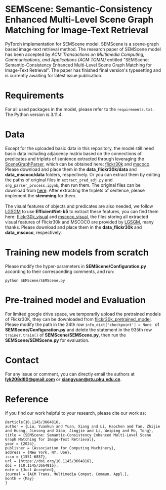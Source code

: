 # SEMScene: Semantic-Consistency Enhanced Multi-Level Scene Graph Matching for Image-Text Retrieval
PyTorch implementation for SEMScene model. SEMScene is a scene-graph based image-text retrieval method. The research paper of SEMScene model has been accepted by *ACM Transactions on Multimedia Computing, Communications, and Applications (ACM TOMM)* entitled "SEMScene: Semantic-Consistency Enhanced Multi-Level Scene Graph Matching for Image-Text Retrieval". The paper has finished final version's typesetting and is currently awaiting for latest issue publication.

# Requirements
For all used packages in the model, please refer to the ```requirements.txt```. The Python version is 3.11.4.
# Data 
Except for the uploaded basic data in this repository, the model still need basic data including adjacency matrix based on the connections of predicates and triplets of sentence extracted through leveraging the [SceneGraphParser](https://github.com/vacancy/SceneGraphParser), which can be obtained here: [flickr30k](https://drive.google.com/drive/folders/1W02ub0UtV6wE41v59qa9pfxArKGIMtvv?usp=drive_link) and [mscoco](https://drive.google.com/drive/folders/1c0NpqlR0PypWO2JT3FnRrvKDfZa5M0Wm?usp=drive_link). Please download and place them in the **data_flickr30k/data** and **data_mscoco/data** folders, respectively. Or you can extract them by editing the paths of original files in ```extract_pred_adj.py``` and ```sng_parser_process.ipynb```, then run them. The original files can be download from [here](https://drive.google.com/drive/folders/18OHy--6mqbmNLCeushpbKuEI6xlWSLuf?usp=drive_link). After extracting the triplets of sentence, please implement the **stemming** for them. <br/><br/>
The visual features of objects and predicates are also needed, we follow [LGSGM](https://github.com/m2man/LGSGM) to use **EfficientNet-b5** to extract these features, you can find them here: [flickr30k_visual](https://drive.google.com/drive/folders/1IvlmTZ9wUpOVIr9MzPgWZB5aYTaTD0jn) and [mscoco_visual](https://drive.google.com/drive/folders/1Q1Msy6kV0pzZ7uxrDjDQW34Ta9CucI4i), the files storing all extracted visual features of Flickr30k and MSCOCO are provided by [LGSGM](https://github.com/m2man/LGSGM), many thanks. Please download and place them in the **data_flickr30k** and **data_mscoco**, respectively.
# Training new models from scratch
Please modify the hyper-parameters in **SEMScene/Configuration.py** according to their corresponding comments, and run:
```
python SEMScene/SEMScene.py
```
# Pre-trained model and Evaluation
For limited google drive space, we temporarily upload the pretrained models of Flickr30K, they can be downloaded from [flickr30k_pretrained_model](https://drive.google.com/drive/folders/1weVZduxLwtRn5Q6TBi3n6dBwN9AiUQao?usp=drive_link). Please modify the path in the 24th row ```info_dict['checkpoint'] = None ``` of **SEMScene/Configuration.py** and delete the statement in the 935th row ```trainer.train()``` of **SEMScene/SEMScene.py**, then run the **SEMScene/SEMScene.py** for evaluation.
# Contact
For any issue or comment, you can directly email the authors at **lyk208d80@gmail.com** or **xiangyuan@stu.pku.edu.cn**.
# Reference
If you find our work helpful to your research, please cite our work as:
```
@article{10.1145/3664816,
author = {Liu, Yuankun and Yuan, Xiang and Li, Haochen and Tan, Zhijie and Huang, Jinsong and Xiao, Jingjie and Li, Weiping and Mo, Tong},
title = {SEMScene: Semantic-Consistency Enhanced Multi-Level Scene Graph Matching for Image-Text Retrieval},
year = {2024},
publisher = {Association for Computing Machinery},
address = {New York, NY, USA},
issn = {1551-6857},
url = {https://doi.org/10.1145/3664816},
doi = {10.1145/3664816},
note = {Just Accepted},
journal = {ACM Trans. Multimedia Comput. Commun. Appl.},
month = {May}
}
```
